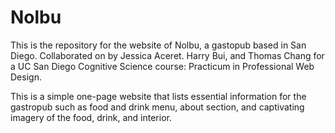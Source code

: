 Nolbu
=====

This is the repository for the website of Nolbu, a gastopub based in San Diego. Collaborated on by Jessica Aceret. Harry Bui, and Thomas Chang for a UC San Diego Cognitive Science course: Practicum in Professional Web Design.

This is a simple one-page website that lists essential information for the gastropub such as food and drink menu, about section, and captivating imagery of the food, drink, and interior.
